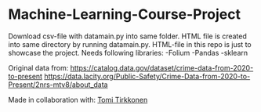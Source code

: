 ﻿# Machine-Learning-Course-Project

Download csv-file with datamain.py into same folder. HTML file is created into same directory by running datamain.py. HTML-file in this repo is just to showcase the project.
Needs following libraries:
 -Folium
 -Pandas
 -sklearn

Original data from:
https://catalog.data.gov/dataset/crime-data-from-2020-to-present
https://data.lacity.org/Public-Safety/Crime-Data-from-2020-to-Present/2nrs-mtv8/about_data

Made in collaboration with:
[Tomi Tirkkonen](https://github.com/atomik-k)
